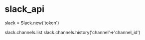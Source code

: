 slack_api
=========
slack = Slack.new('token')

slack.channels.list
slack.channels.history('channel'=>'channel_id')
